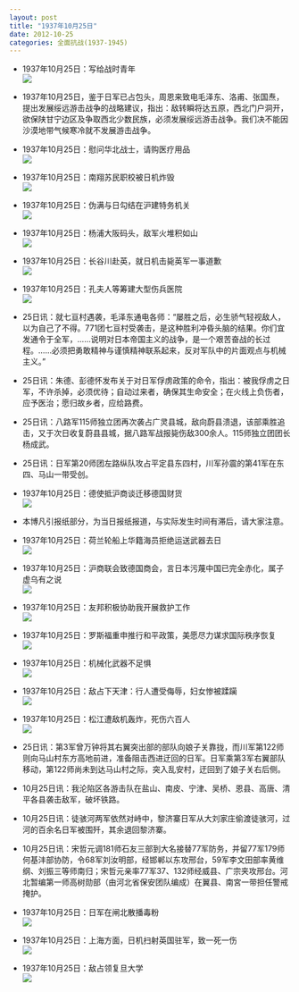 ```yaml
---
layout: post
title: "1937年10月25日"
date: 2012-10-25
categories: 全面抗战(1937-1945)
---
```


<meta name="referrer" content="no-referrer" />

- 1937年10月25日：写给战时青年 <br/><img src="https://ww2.sinaimg.cn/large/aca367d8jw1dy7v0tbldoj.jpg" />

- 1937年10月25日，鉴于日军已占包头，周恩来致电毛泽东、洛甫、张国焘，提出发展绥远游击战争的战略建议，指出：敌转瞬将达五原，西北门户洞开，欲保陕甘宁边区及争取西北少数民族，必须发展绥远游击战争。我们决不能因沙漠地带气候寒冷就不发展游击战争。 

- 1937年10月25日：慰问华北战士，请购医疗用品 <br/><img src="https://ww2.sinaimg.cn/large/aca367d8jw1dy7tai4swrj.jpg" />

- 1937年10月25日：南翔苏民职校被日机炸毁 <br/><img src="https://ww2.sinaimg.cn/large/aca367d8jw1dy7rk0lfdkj.jpg" />

- 1937年10月25日：伪满与日勾结在沪建特务机关 <br/><img src="https://ww4.sinaimg.cn/large/aca367d8jw1dy7ptp2bcvj.jpg" />

- 1937年10月25日：杨浦大阪码头，敌军火堆积如山 <br/><img src="https://ww3.sinaimg.cn/large/aca367d8jw1dy7o35rpsyj.jpg" />

- 1937年10月25日：长谷川赴英，就日机击毙英军一事道歉 <br/><img src="https://ww3.sinaimg.cn/large/aca367d8jw1dy7mcpxlbyj.jpg" />

- 1937年10月25日：孔夫人等筹建大型伤兵医院 <br/><img src="https://ww1.sinaimg.cn/large/aca367d8jw1dy7km8lnd2j.jpg" />

- 25日讯：就七亘村遇袭，毛泽东通电各师：“屡胜之后，必生骄气轻视敌人，以为自己了不得。771团七亘村受袭击，是这种胜利冲昏头脑的结果。你们宜发通令于全军，......说明对日本帝国主义的战争，是一个艰苦奋战的长过程。......必须把勇敢精神与谨慎精神联系起来，反对军队中的片面观点与机械主义。” 

- 25日讯：朱德、彭德怀发布关于对日军俘虏政策的命令，指出：被我俘虏之日军，不许杀掉，必须优待；自动过来者，确保其生命安全；在火线上负伤者，应予医治；愿归故乡者，应给路费。 

- 25日讯：八路军115师独立团再次袭占广灵县城，敌向蔚县溃退，该部乘胜追击，又于次日收复蔚县县城，据八路军战报毙伤敌300余人。115师独立团团长杨成武。 

- 25日讯：日军第20师团左路纵队攻占平定县东四村，川军孙震的第41军在东四、马山一带受创。 

- 1937年10月25日：德使抵沪商谈迁移德国财货 <br/><img src="https://ww3.sinaimg.cn/large/aca367d8jw1dy7ivujopjj.jpg" />

- 本博凡引报纸部分，为当日报纸报道，与实际发生时间有滞后，请大家注意。 

- 1937年10月25日：荷兰轮船上华籍海员拒绝运送武器去日 <br/><img src="https://ww2.sinaimg.cn/large/aca367d8jw1dy7h5e5474j.jpg" />

- 1937年10月25日：沪商联会致德国商会，言日本污蔑中国已完全赤化，属子虚乌有之说 <br/><img src="https://ww4.sinaimg.cn/large/aca367d8jw1dy7ff2q8syj.jpg" />

- 1937年10月25日：友邦积极协助我开展救护工作 <br/><img src="https://ww4.sinaimg.cn/large/aca367d8jw1dy7dokhx3gj.jpg" />

- 1937年10月25日：罗斯福重申推行和平政策，美愿尽力谋求国际秩序恢复 <br/><img src="https://ww3.sinaimg.cn/large/aca367d8jw1dy7by6o2vfj.jpg" />

- 1937年10月25日：机械化武器不足惧 <br/><img src="https://ww3.sinaimg.cn/large/aca367d8jw1dy7a7msbc7j.jpg" />

- 1937年10月25日：敌占下天津：行人遭受侮辱，妇女惨被蹂躏 <br/><img src="https://ww2.sinaimg.cn/large/aca367d8jw1dy78hc4taoj.jpg" />

- 1937年10月25日：松江遭敌机轰炸，死伤六百人 <br/><img src="https://ww2.sinaimg.cn/large/aca367d8jw1dy76qsipewj.jpg" />

- 25日讯：第3军曾万钟将其右翼突出部的部队向娘子关靠拢，而川军第122师则向马山村东方高地前进，准备阻击西进迂回的日军。日军乘第3军右翼部队移动，第122师尚未到达马山村之际，突入乱安村，迂回到了娘子关右后侧。 

- 10月25日讯：我沦陷区各游击队在盐山、南皮、宁津、吴桥、恩县、高唐、清平各县袭击敌军，破坏铁路。 

- 10月25日讯：徒骇河两军依然对峙中，黎济寨日军从大刘家庄偷渡徒骇河，过河的百余名日军被围歼，其余退回黎济寨。 

- 10月25日讯：宋哲元调181师石友三部到大名接替77军防务，并留77军179师何基沣部协防，令68军刘汝明部，经邯郸以东攻邢台，59军李文田部率黄维纲、刘振三等师南归；宋哲元亲率77军37、132师经威县、广宗夹攻邢台。河北暂编第一师高树勋部（由河北省保安团队编成）在翼县、南宮一带担任警戒掩护。 

- 1937年10月25日：日军在闸北散播毒粉 <br/><img src="https://ww2.sinaimg.cn/large/aca367d8jw1dy750edlx7j.jpg" />

- 1937年10月25日：上海方面，日机扫射英国驻军，致一死一伤 <br/><img src="https://ww4.sinaimg.cn/large/aca367d8jw1dy739z8ycmj.jpg" />

- 1937年10月25日：敌占领复旦大学 <br/><img src="https://ww2.sinaimg.cn/large/aca367d8jw1dy71je2nxuj.jpg" />

